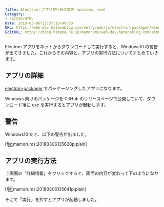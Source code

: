 ```yaml
---
Title: Electron：アプリ実行時の警告（windows, exe）
Category:
- JS/CSS/HTML
Date: 2018-03-06T13:57:16+09:00
URL: https://web-dev.hatenablog.com/entry/web/js/electron/packager/windows-exe-warning
EditURL: https://blog.hatena.ne.jp/mamorums/web-dev.hatenablog.com/atom/entry/17391345971622555977
---
```


Electron アプリをネットからダウンロードして実行すると、Windows10 の警告が出てきました。これからその内容と、アプリの実行方法についてまとめていきます。


## アプリの詳細
[electron-packager](https://github.com/electron-userland/electron-packager) でパッケージングしたアプリになります。

Windows 向けのパッケージを GitHub のリリースページで公開していて、ダウンロード後に exe を実行するとアプリが起動します。


## 警告
Windows10 だと、以下の警告が出ました。

[f:id:mamorums:20180306135628p:plain]


## アプリの実行方法
上画面の「詳細情報」をクリックすると、画面の内容が変わって下のようになります。

[f:id:mamorums:20180306135641p:plain]

そこで「実行」を押すとアプリが起動しました。
